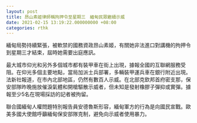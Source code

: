 ```yaml
---
layout: post
title: 昂山素姬律師稱拘押令至星期三　緬甸民眾繼續示威
date: 2021-02-15 13:19:22.000000000 +08:00
categories: rthk
---
```


緬甸局勢持續緊張，被軟禁的國務資政昂山素姬，有關她非法進口對講機的拘押令到星期三才結束，屆時她需要出庭應訊。

最大城市仰光和另外多個城市都有裝甲車在街上出現，據報全國的互聯網服務受阻。在仰光多個主要地點，當局加派士兵部署，多輛裝甲運兵車在銀行附近出現。法新社報道，在市內北部地區，仍然有數百人示威。在北部克欽邦首府密支那，保安部隊昨晚施放催淚氣體和開槍驅散示威者，但未知是發射橡膠子彈抑或實彈。據報至少5名在現場採訪的記者被拘留。

聯合國緬甸人權問題特別報告員安德魯斯形容，緬甸軍方的行為是向國民宣戰。歐美多國大使館呼籲緬甸保安部隊克制，避免向示威者使用暴力。
